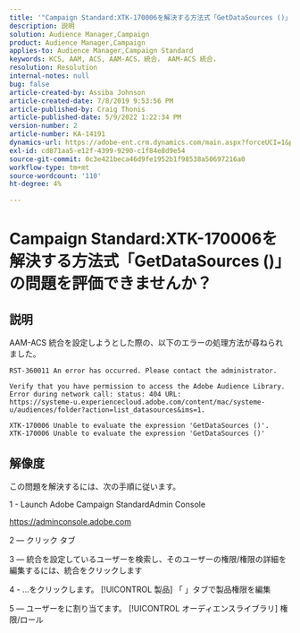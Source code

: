 ```yaml
---
title: '"Campaign Standard:XTK-170006を解決する方法式「GetDataSources ()」の問題を評価できません。」'
description: 説明
solution: Audience Manager,Campaign
product: Audience Manager,Campaign
applies-to: Audience Manager,Campaign Standard
keywords: KCS, AAM, ACS, AAM-ACS，統合， AAM-ACS 統合，
resolution: Resolution
internal-notes: null
bug: false
article-created-by: Assiba Johnson
article-created-date: 7/8/2019 9:53:56 PM
article-published-by: Craig Thonis
article-published-date: 5/9/2022 1:22:34 PM
version-number: 2
article-number: KA-14191
dynamics-url: https://adobe-ent.crm.dynamics.com/main.aspx?forceUCI=1&pagetype=entityrecord&etn=knowledgearticle&id=322eb0db-caa1-e911-a96a-000d3a34e213
exl-id: cd871aa5-e12f-4399-9290-c1f84e8d9e54
source-git-commit: 0c3e421beca46d9fe1952b1f98538a50697216a0
workflow-type: tm+mt
source-wordcount: '110'
ht-degree: 4%

---
```


# Campaign Standard:XTK-170006を解決する方法式「GetDataSources ()」の問題を評価できませんか？

## 説明


AAM-ACS 統合を設定しようとした際の、以下のエラーの処理方法が尋ねられました。


```
RST-360011 An error has occurred. Please contact the administrator.

Verify that you have permission to access the Adobe Audience Library. 
Error during network call: status: 404 URL: 
https://systeme-u.experiencecloud.adobe.com/content/mac/systeme-u/audiences/folder?action=list_datasources&ims=1.

XTK-170006 Unable to evaluate the expression 'GetDataSources ()'.
XTK-170006 Unable to evaluate the expression 'GetDataSources ()'
```

## 解像度


この問題を解決するには、次の手順に従います。



1 - Launch Adobe Campaign StandardAdmin Console

https://adminconsole.adobe.com

2 — クリック  タブ

3 — 統合を設定しているユーザーを検索し、そのユーザーの権限/権限の詳細を編集するには、統合をクリックします

4 - ...をクリックします。 [!UICONTROL 製品] 「 」タブで製品権限を編集

5 — ユーザーをに割り当てます。 [!UICONTROL オーディエンスライブラリ] 権限/ロール
